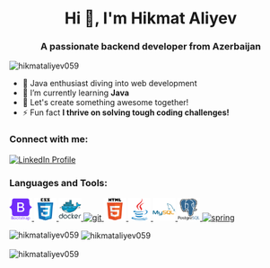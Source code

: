 <h1 align="center">Hi 👋, I'm Hikmat Aliyev</h1>
<h3 align="center">A passionate backend developer from Azerbaijan</h3>

<p align="left"> <img src="https://komarev.com/ghpvc/?username=hikmataliyev059&label=Profile%20views&color=0e75b6&style=flat" alt="hikmataliyev059" /> </p>

- 👀 Java enthusiast diving into web development
- 🌱 I’m currently learning **Java**
- 💞 Let's create something awesome together!
- ⚡ Fun fact **I thrive on solving tough coding challenges!**

<h3 align="left">Connect with me:</h3>
<p align="left">
  
<a href="https://linkedin.com/in/hikmat-aliyev-5959trt" target="_blank">
  <img align="center" src="https://raw.githubusercontent.com/rahuldkjain/github-profile-readme-generator/master/src/images/icons/Social/linked-in-alt.svg" alt="LinkedIn Profile" height="30" width="40" />
</a>
</p>

<h3 align="left">Languages and Tools:</h3>
<p align="left"> <a href="https://getbootstrap.com" target="_blank" rel="noreferrer"> <img src="https://raw.githubusercontent.com/devicons/devicon/master/icons/bootstrap/bootstrap-plain-wordmark.svg" alt="bootstrap" width="40" height="40"/> </a> <a href="https://www.w3schools.com/css/" target="_blank" rel="noreferrer"> <img src="https://raw.githubusercontent.com/devicons/devicon/master/icons/css3/css3-original-wordmark.svg" alt="css3" width="40" height="40"/> </a> <a href="https://www.docker.com/" target="_blank" rel="noreferrer"> <img src="https://raw.githubusercontent.com/devicons/devicon/master/icons/docker/docker-original-wordmark.svg" alt="docker" width="40" height="40"/> </a> <a href="https://git-scm.com/" target="_blank" rel="noreferrer"> <img src="https://www.vectorlogo.zone/logos/git-scm/git-scm-icon.svg" alt="git" width="40" height="40"/> </a> <a href="https://www.w3.org/html/" target="_blank" rel="noreferrer"> <img src="https://raw.githubusercontent.com/devicons/devicon/master/icons/html5/html5-original-wordmark.svg" alt="html5" width="40" height="40"/> </a> <a href="https://www.java.com" target="_blank" rel="noreferrer"> <img src="https://raw.githubusercontent.com/devicons/devicon/master/icons/java/java-original.svg" alt="java" width="40" height="40"/> </a> <a href="https://www.mysql.com/" target="_blank" rel="noreferrer"> <img src="https://raw.githubusercontent.com/devicons/devicon/master/icons/mysql/mysql-original-wordmark.svg" alt="mysql" width="40" height="40"/> </a> <a href="https://www.postgresql.org" target="_blank" rel="noreferrer"> <img src="https://raw.githubusercontent.com/devicons/devicon/master/icons/postgresql/postgresql-original-wordmark.svg" alt="postgresql" width="40" height="40"/> </a> <a href="https://spring.io/" target="_blank" rel="noreferrer"> <img src="https://www.vectorlogo.zone/logos/springio/springio-icon.svg" alt="spring" width="40" height="40"/> </a> </p>

<p><img align="left" src="https://github-readme-stats.vercel.app/api/top-langs?username=hikmataliyev059&show_icons=true&locale=en&layout=compact&title_color=70a5fd&icon_color=bf91f3&text_color=38bdae&bg_color=0D1117" alt="hikmataliyev059" /></p>

<p>&nbsp;<img align="center" src="https://github-readme-stats.vercel.app/api?username=hikmataliyev059&show_icons=true&locale=en&title_color=70a5fd&icon_color=bf91f3&text_color=38bdae&bg_color=0D1117" alt="hikmataliyev059" /></p>

<p><img align="center" src="https://github-readme-streak-stats.herokuapp.com/?user=hikmataliyev059&theme=default&background=0D1117&currStreakLabel=38bdae&sideNums=70a5fd&sideLabels=38bdae&dates=38bdae&stroke=bf91f3&ring=70a5fd&fire=70a5fd&currStreakNum=70a5fd" alt="hikmataliyev059" /></p>


